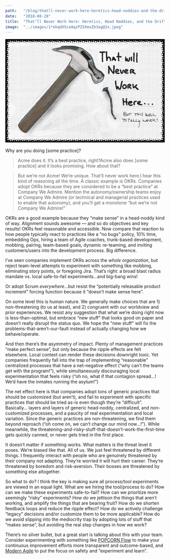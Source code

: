 ```yaml
---
path:	"/blog/thatll-never-work-here-heretics-head-noddies-and-the-drift-into-mediocrity"
date:	"2018-08-28"
title:	"That’ll Never Work Here: Heretics, Head Noddies, and the Drift Into Mediocrity"
image:	"../images/1*ekqdX5ceAqzPZ5XmxZb3ag@2x.jpeg"
---
```


![](../images/1*ekqdX5ceAqzPZ5XmxZb3ag@2x.jpeg)

Why are you doing [some practice]?


> Acme does it. It’s a best practice, right?Acme also does [some practice] and it looks promising. How about that?


> But we’re not Acme! We’re unique. That’ll never work here.I hear this kind of reasoning all the time. A classic example is OKRs. Companies adopt OKRs because they are considered to be a “best practice” at Company We Admire. Mention the autonomy/ownership teams enjoy at Company We Admire (or technical and managerial practices used to enable that autonomy), and you’ll get a monotone “but we’re not Company We Admire!”

OKRs are a good example because they “make sense” in a head-noddy kind of way. Alignment sounds awesome — and so do objectives and key results! OKRs feel reasonable and accessible. Now compare that reaction to how people typically react to practices like a “no bugs” policy, 10% time, embedding Ops, hiring a team of Agile coaches, trunk-based development, mobbing, pairing, team-based goals, dynamic re-teaming, and inviting customers/users into the development process. Big difference.

I’ve seen companies implement OKRs across the *whole organization*, but reject team-level attempts to experiment with something like mobbing, eliminating story points, or foregoing Jira. That’s right: a broad blast radius mandate vs. local safe-to-fail experiments…and big-bang wins!

Or adopt Scrum *everywhere*…but resist the “potentially releasable product increment” forcing function because it “doesn’t make sense here”.

On some level this is human nature. We generally make choices that are 1) non-threatening (to us at least), and 2) congruent with our worldview and prior experiences. We resist any suggestion that what we’re doing right now is less-than-optimal, but embrace “new stuff” that looks good on paper and doesn’t really disrupt the status quo. We hope the “new stuff” will fix the problems-that-aren’t-our-fault instead of actually changing how we behave/operate.

And then there’s the asymmetry of impact. Plenty of management practices “make perfect sense”, but only because the ripple effects are felt elsewhere. Local context can render these decisions downright toxic. Yet companies frequently fall into the trap of implementing “reasonable” centralized processes that have a net-negative effect (“why can’t the teams get with the program!”), while simultaneously discouraging local experimentation that feels risky (“oh no, what if that contagion spread…! We’d have the inmates running the asylum!”)

The net effect here is that companies adopt tons of generic practices that should be customized (but aren’t), and fail to experiment with specific practices that should be tried as-is even though they’re “difficult”. Basically… layers and layers of generic head-noddy, centralized, and non-customized processes, and a paucity of real experimentation and local variation. Since the generic practices are non-threatening, we find them beyond reproach (“oh come on, we can’t change our mind now…!”). While meanwhile, the threatening-and-risky-stuff-that-doesn’t-work-the-first-time gets quickly canned, or never gets tried in the first place.

It doesn’t matter if something works. What matters is the threat level it poses. We’re biased like that. All of us. We just feel threatened by different things. I frequently interact with people who are genuinely threatened by their company not adapting. They’re worried it will hurt their career. They’re threatened by boredom and risk-aversion. Their bosses are threatened by something else altogether.

So what to do? I think the key is making sure all process/tool experiments are viewed in an equal light. What are we hiring the tool/process to do? How can we make these experiments safe-to-fail? How can we prioritize more seemingly “risky” experiments? How do we jettison the things that aren’t working, and amplify the things that are bearing fruit? How do we shorten feedback loops and reduce the ripple effect? How do we actively challenge “legacy” decisions and/or customize them to be more applicable? How do we avoid slipping into the mediocrity trap by adopting lots of stuff that “makes sense”, but avoiding the real step changes in how we work?

There’s no silver bullet, but a great start is talking about this with your team. Consider experimenting with something like [POPCORN Flow](https://www.slideshare.net/mobile/cperrone/popcornflow-continuous-evolution-through-ultrarapid-experimentation) to make your continuous improvement efforts more transparent and outcome-based, and [Modern Agile](http://modernagile.org/) to put the focus on safety and “experiment and learn”.

